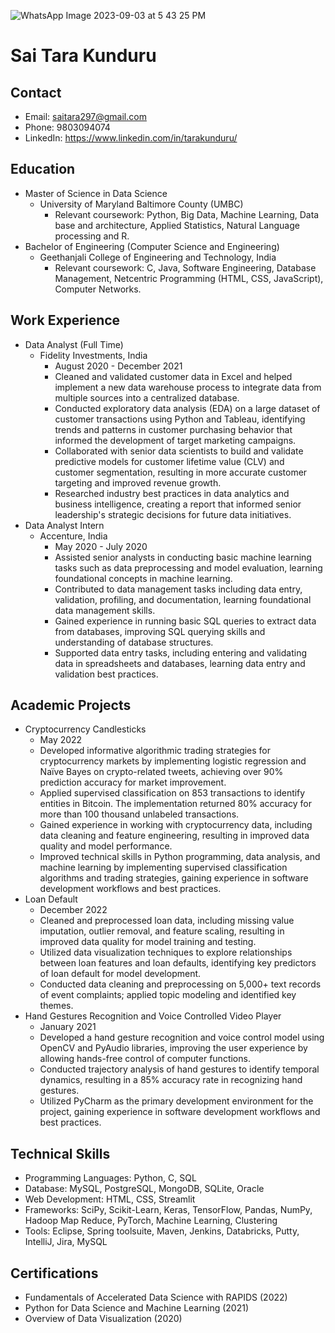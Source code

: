 

![WhatsApp Image 2023-09-03 at 5 43 25 PM](https://github.com/Tarakunduru/UMBC-DATA606-FALL2023-THURSDAY/assets/143665432/b6116ca0-9f04-418d-9d92-d5d495910796)

# Sai Tara Kunduru

## Contact

* Email: saitara297@gmail.com
* Phone: 9803094074
* LinkedIn: https://www.linkedin.com/in/tarakunduru/

## Education

* Master of Science in Data Science
    * University of Maryland Baltimore County (UMBC)
        * Relevant coursework: Python, Big Data, Machine Learning, Data base and architecture, Applied Statistics, Natural Language processing and R.
* Bachelor of Engineering (Computer Science and Engineering)
    * Geethanjali College of Engineering and Technology, India
        * Relevant coursework: C, Java, Software Engineering, Database Management, Netcentric Programming (HTML, CSS, JavaScript), Computer Networks.

## Work Experience

* Data Analyst (Full Time)
    * Fidelity Investments, India
        * August 2020 - December 2021
        * Cleaned and validated customer data in Excel and helped implement a new data warehouse process to integrate data from multiple sources into a centralized database.
        * Conducted exploratory data analysis (EDA) on a large dataset of customer transactions using Python and Tableau, identifying trends and patterns in customer purchasing behavior that informed the development of target marketing campaigns.
        * Collaborated with senior data scientists to build and validate predictive models for customer lifetime value (CLV) and customer segmentation, resulting in more accurate customer targeting and improved revenue growth.
        * Researched industry best practices in data analytics and business intelligence, creating a report that informed senior leadership's strategic decisions for future data initiatives.
* Data Analyst Intern
    * Accenture, India
        * May 2020 - July 2020
        * Assisted senior analysts in conducting basic machine learning tasks such as data preprocessing and model evaluation, learning foundational concepts in machine learning.
        * Contributed to data management tasks including data entry, validation, profiling, and documentation, learning foundational data management skills.
        * Gained experience in running basic SQL queries to extract data from databases, improving SQL querying skills and understanding of database structures.
        * Supported data entry tasks, including entering and validating data in spreadsheets and databases, learning data entry and validation best practices.

## Academic Projects

* Cryptocurrency Candlesticks
    * May 2022
    * Developed informative algorithmic trading strategies for cryptocurrency markets by implementing logistic regression and Naïve Bayes on crypto-related tweets, achieving over 90% prediction accuracy for market improvement.
    * Applied supervised classification on 853 transactions to identify entities in Bitcoin. The implementation returned 80% accuracy for more than 100 thousand unlabeled transactions.
    * Gained experience in working with cryptocurrency data, including data cleaning and feature engineering, resulting in improved data quality and model performance.
    * Improved technical skills in Python programming, data analysis, and machine learning by implementing supervised classification algorithms and trading strategies, gaining experience in software development workflows and best practices.
* Loan Default
    * December 2022
    * Cleaned and preprocessed loan data, including missing value imputation, outlier removal, and feature scaling, resulting in improved data quality for model training and testing.
    * Utilized data visualization techniques to explore relationships between loan features and loan defaults, identifying key predictors of loan default for model development.
    * Conducted data cleaning and preprocessing on 5,000+ text records of event complaints; applied topic modeling and identified key themes.
* Hand Gestures Recognition and Voice Controlled Video Player
    * January 2021
    * Developed a hand gesture recognition and voice control model using OpenCV and PyAudio libraries, improving the user experience by allowing hands-free control of computer functions.
    * Conducted trajectory analysis of hand gestures to identify temporal dynamics, resulting in a 85% accuracy rate in recognizing hand gestures.
    * Utilized PyCharm as the primary development environment for the project, gaining experience in software development workflows and best practices.

## Technical Skills

* Programming Languages: Python, C, SQL
* Database: MySQL, PostgreSQL, MongoDB, SQLite, Oracle
* Web Development: HTML, CSS, Streamlit
* Frameworks: SciPy, Scikit-Learn, Keras, TensorFlow, Pandas, NumPy, Hadoop Map Reduce, PyTorch, Machine Learning, Clustering
* Tools: Eclipse, Spring toolsuite, Maven, Jenkins, Databricks, Putty, IntelliJ, Jira, MySQL

## Certifications

* Fundamentals of Accelerated Data Science with RAPIDS (2022)
* Python for Data Science and Machine Learning (2021)
* Overview of Data Visualization (2020)








   



